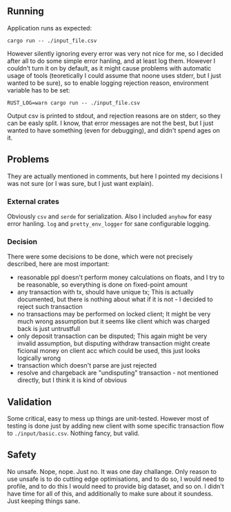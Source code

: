 ## Running

Application runs as expected:

```
cargo run -- ./input_file.csv
```

However silently ignoring every error was very not nice for me, so I decided after all to do some simple error hanling, and at least log them. However I couldn't turn it on by default, as it might cause problems with automatic usage of tools (teoretically I could assume that noone uses stderr, but I just wanted to be sure), so to enable logging rejection reason, environment variable has to be set:

```
RUST_LOG=warn cargo run -- ./input_file.csv
```

Output csv is printed to stdout, and rejection reasons are on stderr, so they can be easly split. I know, that error messages are not the best, but I just wanted to have something (even for debugging), and didn't spend ages on it.

## Problems

They are actually mentioned in comments, but here I pointed my decisions I was not sure (or I was sure, but I just want explain).

### External crates

Obviously `csv` and `serde` for serialization. Also I included `anyhow` for easy error hanling. `log` and `pretty_env_logger` for sane configurable logging.

### Decision

There were some decisions to be done, which were not precisely described, here are most important:

* reasonable ppl doesn't perform money calculations on floats, and I try to be reasonable, so everything is done on fixed-point amount
* any transaction with tx, should have unique tx; This is actually documented, but there is nothing about what if it is not - I decided to reject such transaction
* no transactions may be performed on locked client; It might be very much wrong assumption but it seems like client which was charged back is just untrustfull
* only deposit transaction can be disputed; This again might be very invalid assumption, but disputing withdraw transaction might create ficional money on client acc which could be used, this just looks logically wrong
* transaction which doesn't parse are just rejected
* resolve and chargeback are "undisputing" transaction - not mentioned directly, but I think it is kind of obvious

## Validation

Some critical, easy to mess up things are unit-tested. However most of testing is done just by adding new client with some specific transaction flow to `./input/basic.csv`. Nothing fancy, but valid.


## Safety

No unsafe. Nope, nope. Just no. It was one day challange. Only reason to use unsafe is to do cutting edge optimisations, and to do so, I would need to profile, and to do this I would need to provide big dataset, and so on. I didn't have time for all of this, and additionally to make sure about it soundess. Just keeping things sane.
